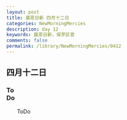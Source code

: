 ```yaml
---
layout: post
title: 晨恩日新 四月十二日
categories: NewMorningMercies
description: day 12
keywords: 晨恩日新，保罗区普
comments: false
permalink: /library/NewMorningMercies/0412
---
```


## 四月十二日

### To <br> Do


&emsp;&emsp;ToDo